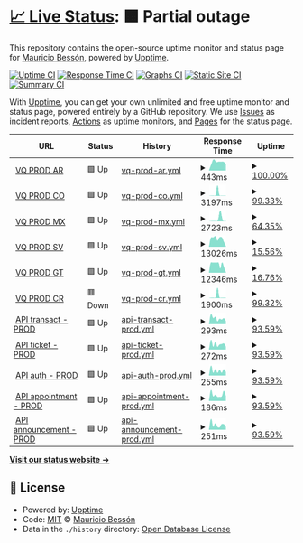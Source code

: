 # [📈 Live Status](https://demo.upptime.js.org): <!--live status--> **🟧 Partial outage**

This repository contains the open-source uptime monitor and status page for [Mauricio Bessón](https://demo.upptime.js.org), powered by [Upptime](https://github.com/upptime/upptime).

[![Uptime CI](https://github.com/mauribesson/upptime/workflows/Uptime%20CI/badge.svg)](https://github.com/mauribesson/upptime/actions?query=workflow%3A%22Uptime+CI%22)
[![Response Time CI](https://github.com/mauribesson/upptime/workflows/Response%20Time%20CI/badge.svg)](https://github.com/mauribesson/upptime/actions?query=workflow%3A%22Response+Time+CI%22)
[![Graphs CI](https://github.com/mauribesson/upptime/workflows/Graphs%20CI/badge.svg)](https://github.com/mauribesson/upptime/actions?query=workflow%3A%22Graphs+CI%22)
[![Static Site CI](https://github.com/mauribesson/upptime/workflows/Static%20Site%20CI/badge.svg)](https://github.com/mauribesson/upptime/actions?query=workflow%3A%22Static+Site+CI%22)
[![Summary CI](https://github.com/mauribesson/upptime/workflows/Summary%20CI/badge.svg)](https://github.com/mauribesson/upptime/actions?query=workflow%3A%22Summary+CI%22)

With [Upptime](https://upptime.js.org), you can get your own unlimited and free uptime monitor and status page, powered entirely by a GitHub repository. We use [Issues](https://github.com/mauribesson/upptime/issues) as incident reports, [Actions](https://github.com/mauribesson/upptime/actions) as uptime monitors, and [Pages](https://demo.upptime.js.org) for the status page.

<!--start: status pages-->
<!-- This summary is generated by Upptime (https://github.com/upptime/upptime) -->
<!-- Do not edit this manually, your changes will be overwritten -->
<!-- prettier-ignore -->
| URL | Status | History | Response Time | Uptime |
| --- | ------ | ------- | ------------- | ------ |
| <img alt="" src="https://icons.duckduckgo.com/ip3/demoarg.sidesys.com.ar.ico" height="13"> [VQ PROD AR](http://demoarg.sidesys.com.ar/virtualqueue/index.html) | 🟩 Up | [vq-prod-ar.yml](https://github.com/mauribesson/upptime/commits/HEAD/history/vq-prod-ar.yml) | <details><summary><img alt="Response time graph" src="./graphs/vq-prod-ar/response-time-week.png" height="20"> 443ms</summary><br><a href="https://mauribesson.github.io/upptime/history/vq-prod-ar"><img alt="Response time 2375" src="https://img.shields.io/endpoint?url=https%3A%2F%2Fraw.githubusercontent.com%2Fmauribesson%2Fupptime%2FHEAD%2Fapi%2Fvq-prod-ar%2Fresponse-time.json"></a><br><a href="https://mauribesson.github.io/upptime/history/vq-prod-ar"><img alt="24-hour response time 339" src="https://img.shields.io/endpoint?url=https%3A%2F%2Fraw.githubusercontent.com%2Fmauribesson%2Fupptime%2FHEAD%2Fapi%2Fvq-prod-ar%2Fresponse-time-day.json"></a><br><a href="https://mauribesson.github.io/upptime/history/vq-prod-ar"><img alt="7-day response time 443" src="https://img.shields.io/endpoint?url=https%3A%2F%2Fraw.githubusercontent.com%2Fmauribesson%2Fupptime%2FHEAD%2Fapi%2Fvq-prod-ar%2Fresponse-time-week.json"></a><br><a href="https://mauribesson.github.io/upptime/history/vq-prod-ar"><img alt="30-day response time 452" src="https://img.shields.io/endpoint?url=https%3A%2F%2Fraw.githubusercontent.com%2Fmauribesson%2Fupptime%2FHEAD%2Fapi%2Fvq-prod-ar%2Fresponse-time-month.json"></a><br><a href="https://mauribesson.github.io/upptime/history/vq-prod-ar"><img alt="1-year response time 2190" src="https://img.shields.io/endpoint?url=https%3A%2F%2Fraw.githubusercontent.com%2Fmauribesson%2Fupptime%2FHEAD%2Fapi%2Fvq-prod-ar%2Fresponse-time-year.json"></a></details> | <details><summary><a href="https://mauribesson.github.io/upptime/history/vq-prod-ar">100.00%</a></summary><a href="https://mauribesson.github.io/upptime/history/vq-prod-ar"><img alt="All-time uptime 98.54%" src="https://img.shields.io/endpoint?url=https%3A%2F%2Fraw.githubusercontent.com%2Fmauribesson%2Fupptime%2FHEAD%2Fapi%2Fvq-prod-ar%2Fuptime.json"></a><br><a href="https://mauribesson.github.io/upptime/history/vq-prod-ar"><img alt="24-hour uptime 100.00%" src="https://img.shields.io/endpoint?url=https%3A%2F%2Fraw.githubusercontent.com%2Fmauribesson%2Fupptime%2FHEAD%2Fapi%2Fvq-prod-ar%2Fuptime-day.json"></a><br><a href="https://mauribesson.github.io/upptime/history/vq-prod-ar"><img alt="7-day uptime 100.00%" src="https://img.shields.io/endpoint?url=https%3A%2F%2Fraw.githubusercontent.com%2Fmauribesson%2Fupptime%2FHEAD%2Fapi%2Fvq-prod-ar%2Fuptime-week.json"></a><br><a href="https://mauribesson.github.io/upptime/history/vq-prod-ar"><img alt="30-day uptime 100.00%" src="https://img.shields.io/endpoint?url=https%3A%2F%2Fraw.githubusercontent.com%2Fmauribesson%2Fupptime%2FHEAD%2Fapi%2Fvq-prod-ar%2Fuptime-month.json"></a><br><a href="https://mauribesson.github.io/upptime/history/vq-prod-ar"><img alt="1-year uptime 99.32%" src="https://img.shields.io/endpoint?url=https%3A%2F%2Fraw.githubusercontent.com%2Fmauribesson%2Fupptime%2FHEAD%2Fapi%2Fvq-prod-ar%2Fuptime-year.json"></a></details>
| <img alt="" src="https://icons.duckduckgo.com/ip3/demord.sidesys.com.do.ico" height="13"> [VQ PROD CO](http://demord.sidesys.com.do:8080/virtualqueue_CO/index.html) | 🟩 Up | [vq-prod-co.yml](https://github.com/mauribesson/upptime/commits/HEAD/history/vq-prod-co.yml) | <details><summary><img alt="Response time graph" src="./graphs/vq-prod-co/response-time-week.png" height="20"> 3197ms</summary><br><a href="https://mauribesson.github.io/upptime/history/vq-prod-co"><img alt="Response time 1235" src="https://img.shields.io/endpoint?url=https%3A%2F%2Fraw.githubusercontent.com%2Fmauribesson%2Fupptime%2FHEAD%2Fapi%2Fvq-prod-co%2Fresponse-time.json"></a><br><a href="https://mauribesson.github.io/upptime/history/vq-prod-co"><img alt="24-hour response time 393" src="https://img.shields.io/endpoint?url=https%3A%2F%2Fraw.githubusercontent.com%2Fmauribesson%2Fupptime%2FHEAD%2Fapi%2Fvq-prod-co%2Fresponse-time-day.json"></a><br><a href="https://mauribesson.github.io/upptime/history/vq-prod-co"><img alt="7-day response time 3197" src="https://img.shields.io/endpoint?url=https%3A%2F%2Fraw.githubusercontent.com%2Fmauribesson%2Fupptime%2FHEAD%2Fapi%2Fvq-prod-co%2Fresponse-time-week.json"></a><br><a href="https://mauribesson.github.io/upptime/history/vq-prod-co"><img alt="30-day response time 1411" src="https://img.shields.io/endpoint?url=https%3A%2F%2Fraw.githubusercontent.com%2Fmauribesson%2Fupptime%2FHEAD%2Fapi%2Fvq-prod-co%2Fresponse-time-month.json"></a><br><a href="https://mauribesson.github.io/upptime/history/vq-prod-co"><img alt="1-year response time 1235" src="https://img.shields.io/endpoint?url=https%3A%2F%2Fraw.githubusercontent.com%2Fmauribesson%2Fupptime%2FHEAD%2Fapi%2Fvq-prod-co%2Fresponse-time-year.json"></a></details> | <details><summary><a href="https://mauribesson.github.io/upptime/history/vq-prod-co">99.33%</a></summary><a href="https://mauribesson.github.io/upptime/history/vq-prod-co"><img alt="All-time uptime 98.30%" src="https://img.shields.io/endpoint?url=https%3A%2F%2Fraw.githubusercontent.com%2Fmauribesson%2Fupptime%2FHEAD%2Fapi%2Fvq-prod-co%2Fuptime.json"></a><br><a href="https://mauribesson.github.io/upptime/history/vq-prod-co"><img alt="24-hour uptime 100.00%" src="https://img.shields.io/endpoint?url=https%3A%2F%2Fraw.githubusercontent.com%2Fmauribesson%2Fupptime%2FHEAD%2Fapi%2Fvq-prod-co%2Fuptime-day.json"></a><br><a href="https://mauribesson.github.io/upptime/history/vq-prod-co"><img alt="7-day uptime 99.33%" src="https://img.shields.io/endpoint?url=https%3A%2F%2Fraw.githubusercontent.com%2Fmauribesson%2Fupptime%2FHEAD%2Fapi%2Fvq-prod-co%2Fuptime-week.json"></a><br><a href="https://mauribesson.github.io/upptime/history/vq-prod-co"><img alt="30-day uptime 99.71%" src="https://img.shields.io/endpoint?url=https%3A%2F%2Fraw.githubusercontent.com%2Fmauribesson%2Fupptime%2FHEAD%2Fapi%2Fvq-prod-co%2Fuptime-month.json"></a><br><a href="https://mauribesson.github.io/upptime/history/vq-prod-co"><img alt="1-year uptime 98.30%" src="https://img.shields.io/endpoint?url=https%3A%2F%2Fraw.githubusercontent.com%2Fmauribesson%2Fupptime%2FHEAD%2Fapi%2Fvq-prod-co%2Fuptime-year.json"></a></details>
| <img alt="" src="https://icons.duckduckgo.com/ip3/demomx.sidesys.com.mx.ico" height="13"> [VQ PROD MX](http://demomx.sidesys.com.mx/virtualqueue/index.html) | 🟩 Up | [vq-prod-mx.yml](https://github.com/mauribesson/upptime/commits/HEAD/history/vq-prod-mx.yml) | <details><summary><img alt="Response time graph" src="./graphs/vq-prod-mx/response-time-week.png" height="20"> 2723ms</summary><br><a href="https://mauribesson.github.io/upptime/history/vq-prod-mx"><img alt="Response time 2316" src="https://img.shields.io/endpoint?url=https%3A%2F%2Fraw.githubusercontent.com%2Fmauribesson%2Fupptime%2FHEAD%2Fapi%2Fvq-prod-mx%2Fresponse-time.json"></a><br><a href="https://mauribesson.github.io/upptime/history/vq-prod-mx"><img alt="24-hour response time 388" src="https://img.shields.io/endpoint?url=https%3A%2F%2Fraw.githubusercontent.com%2Fmauribesson%2Fupptime%2FHEAD%2Fapi%2Fvq-prod-mx%2Fresponse-time-day.json"></a><br><a href="https://mauribesson.github.io/upptime/history/vq-prod-mx"><img alt="7-day response time 2723" src="https://img.shields.io/endpoint?url=https%3A%2F%2Fraw.githubusercontent.com%2Fmauribesson%2Fupptime%2FHEAD%2Fapi%2Fvq-prod-mx%2Fresponse-time-week.json"></a><br><a href="https://mauribesson.github.io/upptime/history/vq-prod-mx"><img alt="30-day response time 853" src="https://img.shields.io/endpoint?url=https%3A%2F%2Fraw.githubusercontent.com%2Fmauribesson%2Fupptime%2FHEAD%2Fapi%2Fvq-prod-mx%2Fresponse-time-month.json"></a><br><a href="https://mauribesson.github.io/upptime/history/vq-prod-mx"><img alt="1-year response time 2005" src="https://img.shields.io/endpoint?url=https%3A%2F%2Fraw.githubusercontent.com%2Fmauribesson%2Fupptime%2FHEAD%2Fapi%2Fvq-prod-mx%2Fresponse-time-year.json"></a></details> | <details><summary><a href="https://mauribesson.github.io/upptime/history/vq-prod-mx">64.35%</a></summary><a href="https://mauribesson.github.io/upptime/history/vq-prod-mx"><img alt="All-time uptime 98.26%" src="https://img.shields.io/endpoint?url=https%3A%2F%2Fraw.githubusercontent.com%2Fmauribesson%2Fupptime%2FHEAD%2Fapi%2Fvq-prod-mx%2Fuptime.json"></a><br><a href="https://mauribesson.github.io/upptime/history/vq-prod-mx"><img alt="24-hour uptime 100.00%" src="https://img.shields.io/endpoint?url=https%3A%2F%2Fraw.githubusercontent.com%2Fmauribesson%2Fupptime%2FHEAD%2Fapi%2Fvq-prod-mx%2Fuptime-day.json"></a><br><a href="https://mauribesson.github.io/upptime/history/vq-prod-mx"><img alt="7-day uptime 64.35%" src="https://img.shields.io/endpoint?url=https%3A%2F%2Fraw.githubusercontent.com%2Fmauribesson%2Fupptime%2FHEAD%2Fapi%2Fvq-prod-mx%2Fuptime-week.json"></a><br><a href="https://mauribesson.github.io/upptime/history/vq-prod-mx"><img alt="30-day uptime 91.80%" src="https://img.shields.io/endpoint?url=https%3A%2F%2Fraw.githubusercontent.com%2Fmauribesson%2Fupptime%2FHEAD%2Fapi%2Fvq-prod-mx%2Fuptime-month.json"></a><br><a href="https://mauribesson.github.io/upptime/history/vq-prod-mx"><img alt="1-year uptime 98.95%" src="https://img.shields.io/endpoint?url=https%3A%2F%2Fraw.githubusercontent.com%2Fmauribesson%2Fupptime%2FHEAD%2Fapi%2Fvq-prod-mx%2Fuptime-year.json"></a></details>
| <img alt="" src="https://icons.duckduckgo.com/ip3/demolatam.sidesys.com.ar.ico" height="13"> [VQ PROD SV](http://demolatam.sidesys.com.ar/VirtualQueue_SV/index.html) | 🟩 Up | [vq-prod-sv.yml](https://github.com/mauribesson/upptime/commits/HEAD/history/vq-prod-sv.yml) | <details><summary><img alt="Response time graph" src="./graphs/vq-prod-sv/response-time-week.png" height="20"> 13026ms</summary><br><a href="https://mauribesson.github.io/upptime/history/vq-prod-sv"><img alt="Response time 4436" src="https://img.shields.io/endpoint?url=https%3A%2F%2Fraw.githubusercontent.com%2Fmauribesson%2Fupptime%2FHEAD%2Fapi%2Fvq-prod-sv%2Fresponse-time.json"></a><br><a href="https://mauribesson.github.io/upptime/history/vq-prod-sv"><img alt="24-hour response time 4562" src="https://img.shields.io/endpoint?url=https%3A%2F%2Fraw.githubusercontent.com%2Fmauribesson%2Fupptime%2FHEAD%2Fapi%2Fvq-prod-sv%2Fresponse-time-day.json"></a><br><a href="https://mauribesson.github.io/upptime/history/vq-prod-sv"><img alt="7-day response time 13026" src="https://img.shields.io/endpoint?url=https%3A%2F%2Fraw.githubusercontent.com%2Fmauribesson%2Fupptime%2FHEAD%2Fapi%2Fvq-prod-sv%2Fresponse-time-week.json"></a><br><a href="https://mauribesson.github.io/upptime/history/vq-prod-sv"><img alt="30-day response time 6255" src="https://img.shields.io/endpoint?url=https%3A%2F%2Fraw.githubusercontent.com%2Fmauribesson%2Fupptime%2FHEAD%2Fapi%2Fvq-prod-sv%2Fresponse-time-month.json"></a><br><a href="https://mauribesson.github.io/upptime/history/vq-prod-sv"><img alt="1-year response time 4480" src="https://img.shields.io/endpoint?url=https%3A%2F%2Fraw.githubusercontent.com%2Fmauribesson%2Fupptime%2FHEAD%2Fapi%2Fvq-prod-sv%2Fresponse-time-year.json"></a></details> | <details><summary><a href="https://mauribesson.github.io/upptime/history/vq-prod-sv">15.56%</a></summary><a href="https://mauribesson.github.io/upptime/history/vq-prod-sv"><img alt="All-time uptime 93.13%" src="https://img.shields.io/endpoint?url=https%3A%2F%2Fraw.githubusercontent.com%2Fmauribesson%2Fupptime%2FHEAD%2Fapi%2Fvq-prod-sv%2Fuptime.json"></a><br><a href="https://mauribesson.github.io/upptime/history/vq-prod-sv"><img alt="24-hour uptime 72.34%" src="https://img.shields.io/endpoint?url=https%3A%2F%2Fraw.githubusercontent.com%2Fmauribesson%2Fupptime%2FHEAD%2Fapi%2Fvq-prod-sv%2Fuptime-day.json"></a><br><a href="https://mauribesson.github.io/upptime/history/vq-prod-sv"><img alt="7-day uptime 15.56%" src="https://img.shields.io/endpoint?url=https%3A%2F%2Fraw.githubusercontent.com%2Fmauribesson%2Fupptime%2FHEAD%2Fapi%2Fvq-prod-sv%2Fuptime-week.json"></a><br><a href="https://mauribesson.github.io/upptime/history/vq-prod-sv"><img alt="30-day uptime 64.22%" src="https://img.shields.io/endpoint?url=https%3A%2F%2Fraw.githubusercontent.com%2Fmauribesson%2Fupptime%2FHEAD%2Fapi%2Fvq-prod-sv%2Fuptime-month.json"></a><br><a href="https://mauribesson.github.io/upptime/history/vq-prod-sv"><img alt="1-year uptime 92.24%" src="https://img.shields.io/endpoint?url=https%3A%2F%2Fraw.githubusercontent.com%2Fmauribesson%2Fupptime%2FHEAD%2Fapi%2Fvq-prod-sv%2Fuptime-year.json"></a></details>
| <img alt="" src="https://icons.duckduckgo.com/ip3/demolatam.sidesys.com.ar.ico" height="13"> [VQ PROD GT](http://demolatam.sidesys.com.ar/VirtualQueue_GT/index.html) | 🟩 Up | [vq-prod-gt.yml](https://github.com/mauribesson/upptime/commits/HEAD/history/vq-prod-gt.yml) | <details><summary><img alt="Response time graph" src="./graphs/vq-prod-gt/response-time-week.png" height="20"> 12346ms</summary><br><a href="https://mauribesson.github.io/upptime/history/vq-prod-gt"><img alt="Response time 2132" src="https://img.shields.io/endpoint?url=https%3A%2F%2Fraw.githubusercontent.com%2Fmauribesson%2Fupptime%2FHEAD%2Fapi%2Fvq-prod-gt%2Fresponse-time.json"></a><br><a href="https://mauribesson.github.io/upptime/history/vq-prod-gt"><img alt="24-hour response time 4179" src="https://img.shields.io/endpoint?url=https%3A%2F%2Fraw.githubusercontent.com%2Fmauribesson%2Fupptime%2FHEAD%2Fapi%2Fvq-prod-gt%2Fresponse-time-day.json"></a><br><a href="https://mauribesson.github.io/upptime/history/vq-prod-gt"><img alt="7-day response time 12346" src="https://img.shields.io/endpoint?url=https%3A%2F%2Fraw.githubusercontent.com%2Fmauribesson%2Fupptime%2FHEAD%2Fapi%2Fvq-prod-gt%2Fresponse-time-week.json"></a><br><a href="https://mauribesson.github.io/upptime/history/vq-prod-gt"><img alt="30-day response time 6656" src="https://img.shields.io/endpoint?url=https%3A%2F%2Fraw.githubusercontent.com%2Fmauribesson%2Fupptime%2FHEAD%2Fapi%2Fvq-prod-gt%2Fresponse-time-month.json"></a><br><a href="https://mauribesson.github.io/upptime/history/vq-prod-gt"><img alt="1-year response time 2315" src="https://img.shields.io/endpoint?url=https%3A%2F%2Fraw.githubusercontent.com%2Fmauribesson%2Fupptime%2FHEAD%2Fapi%2Fvq-prod-gt%2Fresponse-time-year.json"></a></details> | <details><summary><a href="https://mauribesson.github.io/upptime/history/vq-prod-gt">16.76%</a></summary><a href="https://mauribesson.github.io/upptime/history/vq-prod-gt"><img alt="All-time uptime 90.50%" src="https://img.shields.io/endpoint?url=https%3A%2F%2Fraw.githubusercontent.com%2Fmauribesson%2Fupptime%2FHEAD%2Fapi%2Fvq-prod-gt%2Fuptime.json"></a><br><a href="https://mauribesson.github.io/upptime/history/vq-prod-gt"><img alt="24-hour uptime 72.33%" src="https://img.shields.io/endpoint?url=https%3A%2F%2Fraw.githubusercontent.com%2Fmauribesson%2Fupptime%2FHEAD%2Fapi%2Fvq-prod-gt%2Fuptime-day.json"></a><br><a href="https://mauribesson.github.io/upptime/history/vq-prod-gt"><img alt="7-day uptime 16.76%" src="https://img.shields.io/endpoint?url=https%3A%2F%2Fraw.githubusercontent.com%2Fmauribesson%2Fupptime%2FHEAD%2Fapi%2Fvq-prod-gt%2Fuptime-week.json"></a><br><a href="https://mauribesson.github.io/upptime/history/vq-prod-gt"><img alt="30-day uptime 64.62%" src="https://img.shields.io/endpoint?url=https%3A%2F%2Fraw.githubusercontent.com%2Fmauribesson%2Fupptime%2FHEAD%2Fapi%2Fvq-prod-gt%2Fuptime-month.json"></a><br><a href="https://mauribesson.github.io/upptime/history/vq-prod-gt"><img alt="1-year uptime 89.00%" src="https://img.shields.io/endpoint?url=https%3A%2F%2Fraw.githubusercontent.com%2Fmauribesson%2Fupptime%2FHEAD%2Fapi%2Fvq-prod-gt%2Fuptime-year.json"></a></details>
| <img alt="" src="https://icons.duckduckgo.com/ip3/democr.sidesys.co.cr.ico" height="13"> [VQ PROD CR](http://democr.sidesys.co.cr/virtualqueue/index.html) | 🟥 Down | [vq-prod-cr.yml](https://github.com/mauribesson/upptime/commits/HEAD/history/vq-prod-cr.yml) | <details><summary><img alt="Response time graph" src="./graphs/vq-prod-cr/response-time-week.png" height="20"> 1900ms</summary><br><a href="https://mauribesson.github.io/upptime/history/vq-prod-cr"><img alt="Response time 2123" src="https://img.shields.io/endpoint?url=https%3A%2F%2Fraw.githubusercontent.com%2Fmauribesson%2Fupptime%2FHEAD%2Fapi%2Fvq-prod-cr%2Fresponse-time.json"></a><br><a href="https://mauribesson.github.io/upptime/history/vq-prod-cr"><img alt="24-hour response time 355" src="https://img.shields.io/endpoint?url=https%3A%2F%2Fraw.githubusercontent.com%2Fmauribesson%2Fupptime%2FHEAD%2Fapi%2Fvq-prod-cr%2Fresponse-time-day.json"></a><br><a href="https://mauribesson.github.io/upptime/history/vq-prod-cr"><img alt="7-day response time 1900" src="https://img.shields.io/endpoint?url=https%3A%2F%2Fraw.githubusercontent.com%2Fmauribesson%2Fupptime%2FHEAD%2Fapi%2Fvq-prod-cr%2Fresponse-time-week.json"></a><br><a href="https://mauribesson.github.io/upptime/history/vq-prod-cr"><img alt="30-day response time 747" src="https://img.shields.io/endpoint?url=https%3A%2F%2Fraw.githubusercontent.com%2Fmauribesson%2Fupptime%2FHEAD%2Fapi%2Fvq-prod-cr%2Fresponse-time-month.json"></a><br><a href="https://mauribesson.github.io/upptime/history/vq-prod-cr"><img alt="1-year response time 2123" src="https://img.shields.io/endpoint?url=https%3A%2F%2Fraw.githubusercontent.com%2Fmauribesson%2Fupptime%2FHEAD%2Fapi%2Fvq-prod-cr%2Fresponse-time-year.json"></a></details> | <details><summary><a href="https://mauribesson.github.io/upptime/history/vq-prod-cr">99.32%</a></summary><a href="https://mauribesson.github.io/upptime/history/vq-prod-cr"><img alt="All-time uptime 93.58%" src="https://img.shields.io/endpoint?url=https%3A%2F%2Fraw.githubusercontent.com%2Fmauribesson%2Fupptime%2FHEAD%2Fapi%2Fvq-prod-cr%2Fuptime.json"></a><br><a href="https://mauribesson.github.io/upptime/history/vq-prod-cr"><img alt="24-hour uptime 99.98%" src="https://img.shields.io/endpoint?url=https%3A%2F%2Fraw.githubusercontent.com%2Fmauribesson%2Fupptime%2FHEAD%2Fapi%2Fvq-prod-cr%2Fuptime-day.json"></a><br><a href="https://mauribesson.github.io/upptime/history/vq-prod-cr"><img alt="7-day uptime 99.32%" src="https://img.shields.io/endpoint?url=https%3A%2F%2Fraw.githubusercontent.com%2Fmauribesson%2Fupptime%2FHEAD%2Fapi%2Fvq-prod-cr%2Fuptime-week.json"></a><br><a href="https://mauribesson.github.io/upptime/history/vq-prod-cr"><img alt="30-day uptime 99.84%" src="https://img.shields.io/endpoint?url=https%3A%2F%2Fraw.githubusercontent.com%2Fmauribesson%2Fupptime%2FHEAD%2Fapi%2Fvq-prod-cr%2Fuptime-month.json"></a><br><a href="https://mauribesson.github.io/upptime/history/vq-prod-cr"><img alt="1-year uptime 93.58%" src="https://img.shields.io/endpoint?url=https%3A%2F%2Fraw.githubusercontent.com%2Fmauribesson%2Fupptime%2FHEAD%2Fapi%2Fvq-prod-cr%2Fuptime-year.json"></a></details>
| <img alt="" src="https://icons.duckduckgo.com/ip3/transact.prod.api.eflow.com.ar.ico" height="13"> [API transact - PROD](https://transact.prod.api.eflow.com.ar/swagger) | 🟩 Up | [api-transact-prod.yml](https://github.com/mauribesson/upptime/commits/HEAD/history/api-transact-prod.yml) | <details><summary><img alt="Response time graph" src="./graphs/api-transact-prod/response-time-week.png" height="20"> 293ms</summary><br><a href="https://mauribesson.github.io/upptime/history/api-transact-prod"><img alt="Response time 1819" src="https://img.shields.io/endpoint?url=https%3A%2F%2Fraw.githubusercontent.com%2Fmauribesson%2Fupptime%2FHEAD%2Fapi%2Fapi-transact-prod%2Fresponse-time.json"></a><br><a href="https://mauribesson.github.io/upptime/history/api-transact-prod"><img alt="24-hour response time 145" src="https://img.shields.io/endpoint?url=https%3A%2F%2Fraw.githubusercontent.com%2Fmauribesson%2Fupptime%2FHEAD%2Fapi%2Fapi-transact-prod%2Fresponse-time-day.json"></a><br><a href="https://mauribesson.github.io/upptime/history/api-transact-prod"><img alt="7-day response time 293" src="https://img.shields.io/endpoint?url=https%3A%2F%2Fraw.githubusercontent.com%2Fmauribesson%2Fupptime%2FHEAD%2Fapi%2Fapi-transact-prod%2Fresponse-time-week.json"></a><br><a href="https://mauribesson.github.io/upptime/history/api-transact-prod"><img alt="30-day response time 405" src="https://img.shields.io/endpoint?url=https%3A%2F%2Fraw.githubusercontent.com%2Fmauribesson%2Fupptime%2FHEAD%2Fapi%2Fapi-transact-prod%2Fresponse-time-month.json"></a><br><a href="https://mauribesson.github.io/upptime/history/api-transact-prod"><img alt="1-year response time 1683" src="https://img.shields.io/endpoint?url=https%3A%2F%2Fraw.githubusercontent.com%2Fmauribesson%2Fupptime%2FHEAD%2Fapi%2Fapi-transact-prod%2Fresponse-time-year.json"></a></details> | <details><summary><a href="https://mauribesson.github.io/upptime/history/api-transact-prod">93.59%</a></summary><a href="https://mauribesson.github.io/upptime/history/api-transact-prod"><img alt="All-time uptime 95.46%" src="https://img.shields.io/endpoint?url=https%3A%2F%2Fraw.githubusercontent.com%2Fmauribesson%2Fupptime%2FHEAD%2Fapi%2Fapi-transact-prod%2Fuptime.json"></a><br><a href="https://mauribesson.github.io/upptime/history/api-transact-prod"><img alt="24-hour uptime 100.00%" src="https://img.shields.io/endpoint?url=https%3A%2F%2Fraw.githubusercontent.com%2Fmauribesson%2Fupptime%2FHEAD%2Fapi%2Fapi-transact-prod%2Fuptime-day.json"></a><br><a href="https://mauribesson.github.io/upptime/history/api-transact-prod"><img alt="7-day uptime 93.59%" src="https://img.shields.io/endpoint?url=https%3A%2F%2Fraw.githubusercontent.com%2Fmauribesson%2Fupptime%2FHEAD%2Fapi%2Fapi-transact-prod%2Fuptime-week.json"></a><br><a href="https://mauribesson.github.io/upptime/history/api-transact-prod"><img alt="30-day uptime 88.02%" src="https://img.shields.io/endpoint?url=https%3A%2F%2Fraw.githubusercontent.com%2Fmauribesson%2Fupptime%2FHEAD%2Fapi%2Fapi-transact-prod%2Fuptime-month.json"></a><br><a href="https://mauribesson.github.io/upptime/history/api-transact-prod"><img alt="1-year uptime 94.50%" src="https://img.shields.io/endpoint?url=https%3A%2F%2Fraw.githubusercontent.com%2Fmauribesson%2Fupptime%2FHEAD%2Fapi%2Fapi-transact-prod%2Fuptime-year.json"></a></details>
| <img alt="" src="https://icons.duckduckgo.com/ip3/ticket.prod.api.eflow.com.ar.ico" height="13"> [API ticket - PROD](https://ticket.prod.api.eflow.com.ar/swagger) | 🟩 Up | [api-ticket-prod.yml](https://github.com/mauribesson/upptime/commits/HEAD/history/api-ticket-prod.yml) | <details><summary><img alt="Response time graph" src="./graphs/api-ticket-prod/response-time-week.png" height="20"> 272ms</summary><br><a href="https://mauribesson.github.io/upptime/history/api-ticket-prod"><img alt="Response time 1470" src="https://img.shields.io/endpoint?url=https%3A%2F%2Fraw.githubusercontent.com%2Fmauribesson%2Fupptime%2FHEAD%2Fapi%2Fapi-ticket-prod%2Fresponse-time.json"></a><br><a href="https://mauribesson.github.io/upptime/history/api-ticket-prod"><img alt="24-hour response time 140" src="https://img.shields.io/endpoint?url=https%3A%2F%2Fraw.githubusercontent.com%2Fmauribesson%2Fupptime%2FHEAD%2Fapi%2Fapi-ticket-prod%2Fresponse-time-day.json"></a><br><a href="https://mauribesson.github.io/upptime/history/api-ticket-prod"><img alt="7-day response time 272" src="https://img.shields.io/endpoint?url=https%3A%2F%2Fraw.githubusercontent.com%2Fmauribesson%2Fupptime%2FHEAD%2Fapi%2Fapi-ticket-prod%2Fresponse-time-week.json"></a><br><a href="https://mauribesson.github.io/upptime/history/api-ticket-prod"><img alt="30-day response time 271" src="https://img.shields.io/endpoint?url=https%3A%2F%2Fraw.githubusercontent.com%2Fmauribesson%2Fupptime%2FHEAD%2Fapi%2Fapi-ticket-prod%2Fresponse-time-month.json"></a><br><a href="https://mauribesson.github.io/upptime/history/api-ticket-prod"><img alt="1-year response time 1396" src="https://img.shields.io/endpoint?url=https%3A%2F%2Fraw.githubusercontent.com%2Fmauribesson%2Fupptime%2FHEAD%2Fapi%2Fapi-ticket-prod%2Fresponse-time-year.json"></a></details> | <details><summary><a href="https://mauribesson.github.io/upptime/history/api-ticket-prod">93.59%</a></summary><a href="https://mauribesson.github.io/upptime/history/api-ticket-prod"><img alt="All-time uptime 94.05%" src="https://img.shields.io/endpoint?url=https%3A%2F%2Fraw.githubusercontent.com%2Fmauribesson%2Fupptime%2FHEAD%2Fapi%2Fapi-ticket-prod%2Fuptime.json"></a><br><a href="https://mauribesson.github.io/upptime/history/api-ticket-prod"><img alt="24-hour uptime 100.00%" src="https://img.shields.io/endpoint?url=https%3A%2F%2Fraw.githubusercontent.com%2Fmauribesson%2Fupptime%2FHEAD%2Fapi%2Fapi-ticket-prod%2Fuptime-day.json"></a><br><a href="https://mauribesson.github.io/upptime/history/api-ticket-prod"><img alt="7-day uptime 93.59%" src="https://img.shields.io/endpoint?url=https%3A%2F%2Fraw.githubusercontent.com%2Fmauribesson%2Fupptime%2FHEAD%2Fapi%2Fapi-ticket-prod%2Fuptime-week.json"></a><br><a href="https://mauribesson.github.io/upptime/history/api-ticket-prod"><img alt="30-day uptime 88.02%" src="https://img.shields.io/endpoint?url=https%3A%2F%2Fraw.githubusercontent.com%2Fmauribesson%2Fupptime%2FHEAD%2Fapi%2Fapi-ticket-prod%2Fuptime-month.json"></a><br><a href="https://mauribesson.github.io/upptime/history/api-ticket-prod"><img alt="1-year uptime 92.66%" src="https://img.shields.io/endpoint?url=https%3A%2F%2Fraw.githubusercontent.com%2Fmauribesson%2Fupptime%2FHEAD%2Fapi%2Fapi-ticket-prod%2Fuptime-year.json"></a></details>
| <img alt="" src="https://icons.duckduckgo.com/ip3/auth.prod.api.eflow.com.ar.ico" height="13"> [API auth - PROD](https://auth.prod.api.eflow.com.ar/swagger) | 🟩 Up | [api-auth-prod.yml](https://github.com/mauribesson/upptime/commits/HEAD/history/api-auth-prod.yml) | <details><summary><img alt="Response time graph" src="./graphs/api-auth-prod/response-time-week.png" height="20"> 255ms</summary><br><a href="https://mauribesson.github.io/upptime/history/api-auth-prod"><img alt="Response time 1346" src="https://img.shields.io/endpoint?url=https%3A%2F%2Fraw.githubusercontent.com%2Fmauribesson%2Fupptime%2FHEAD%2Fapi%2Fapi-auth-prod%2Fresponse-time.json"></a><br><a href="https://mauribesson.github.io/upptime/history/api-auth-prod"><img alt="24-hour response time 173" src="https://img.shields.io/endpoint?url=https%3A%2F%2Fraw.githubusercontent.com%2Fmauribesson%2Fupptime%2FHEAD%2Fapi%2Fapi-auth-prod%2Fresponse-time-day.json"></a><br><a href="https://mauribesson.github.io/upptime/history/api-auth-prod"><img alt="7-day response time 255" src="https://img.shields.io/endpoint?url=https%3A%2F%2Fraw.githubusercontent.com%2Fmauribesson%2Fupptime%2FHEAD%2Fapi%2Fapi-auth-prod%2Fresponse-time-week.json"></a><br><a href="https://mauribesson.github.io/upptime/history/api-auth-prod"><img alt="30-day response time 229" src="https://img.shields.io/endpoint?url=https%3A%2F%2Fraw.githubusercontent.com%2Fmauribesson%2Fupptime%2FHEAD%2Fapi%2Fapi-auth-prod%2Fresponse-time-month.json"></a><br><a href="https://mauribesson.github.io/upptime/history/api-auth-prod"><img alt="1-year response time 1212" src="https://img.shields.io/endpoint?url=https%3A%2F%2Fraw.githubusercontent.com%2Fmauribesson%2Fupptime%2FHEAD%2Fapi%2Fapi-auth-prod%2Fresponse-time-year.json"></a></details> | <details><summary><a href="https://mauribesson.github.io/upptime/history/api-auth-prod">93.59%</a></summary><a href="https://mauribesson.github.io/upptime/history/api-auth-prod"><img alt="All-time uptime 93.87%" src="https://img.shields.io/endpoint?url=https%3A%2F%2Fraw.githubusercontent.com%2Fmauribesson%2Fupptime%2FHEAD%2Fapi%2Fapi-auth-prod%2Fuptime.json"></a><br><a href="https://mauribesson.github.io/upptime/history/api-auth-prod"><img alt="24-hour uptime 100.00%" src="https://img.shields.io/endpoint?url=https%3A%2F%2Fraw.githubusercontent.com%2Fmauribesson%2Fupptime%2FHEAD%2Fapi%2Fapi-auth-prod%2Fuptime-day.json"></a><br><a href="https://mauribesson.github.io/upptime/history/api-auth-prod"><img alt="7-day uptime 93.59%" src="https://img.shields.io/endpoint?url=https%3A%2F%2Fraw.githubusercontent.com%2Fmauribesson%2Fupptime%2FHEAD%2Fapi%2Fapi-auth-prod%2Fuptime-week.json"></a><br><a href="https://mauribesson.github.io/upptime/history/api-auth-prod"><img alt="30-day uptime 88.02%" src="https://img.shields.io/endpoint?url=https%3A%2F%2Fraw.githubusercontent.com%2Fmauribesson%2Fupptime%2FHEAD%2Fapi%2Fapi-auth-prod%2Fuptime-month.json"></a><br><a href="https://mauribesson.github.io/upptime/history/api-auth-prod"><img alt="1-year uptime 92.44%" src="https://img.shields.io/endpoint?url=https%3A%2F%2Fraw.githubusercontent.com%2Fmauribesson%2Fupptime%2FHEAD%2Fapi%2Fapi-auth-prod%2Fuptime-year.json"></a></details>
| <img alt="" src="https://icons.duckduckgo.com/ip3/appointment.prod.api.eflow.com.ar.ico" height="13"> [API appointment - PROD](https://appointment.prod.api.eflow.com.ar/swagger) | 🟩 Up | [api-appointment-prod.yml](https://github.com/mauribesson/upptime/commits/HEAD/history/api-appointment-prod.yml) | <details><summary><img alt="Response time graph" src="./graphs/api-appointment-prod/response-time-week.png" height="20"> 186ms</summary><br><a href="https://mauribesson.github.io/upptime/history/api-appointment-prod"><img alt="Response time 1239" src="https://img.shields.io/endpoint?url=https%3A%2F%2Fraw.githubusercontent.com%2Fmauribesson%2Fupptime%2FHEAD%2Fapi%2Fapi-appointment-prod%2Fresponse-time.json"></a><br><a href="https://mauribesson.github.io/upptime/history/api-appointment-prod"><img alt="24-hour response time 140" src="https://img.shields.io/endpoint?url=https%3A%2F%2Fraw.githubusercontent.com%2Fmauribesson%2Fupptime%2FHEAD%2Fapi%2Fapi-appointment-prod%2Fresponse-time-day.json"></a><br><a href="https://mauribesson.github.io/upptime/history/api-appointment-prod"><img alt="7-day response time 186" src="https://img.shields.io/endpoint?url=https%3A%2F%2Fraw.githubusercontent.com%2Fmauribesson%2Fupptime%2FHEAD%2Fapi%2Fapi-appointment-prod%2Fresponse-time-week.json"></a><br><a href="https://mauribesson.github.io/upptime/history/api-appointment-prod"><img alt="30-day response time 196" src="https://img.shields.io/endpoint?url=https%3A%2F%2Fraw.githubusercontent.com%2Fmauribesson%2Fupptime%2FHEAD%2Fapi%2Fapi-appointment-prod%2Fresponse-time-month.json"></a><br><a href="https://mauribesson.github.io/upptime/history/api-appointment-prod"><img alt="1-year response time 1162" src="https://img.shields.io/endpoint?url=https%3A%2F%2Fraw.githubusercontent.com%2Fmauribesson%2Fupptime%2FHEAD%2Fapi%2Fapi-appointment-prod%2Fresponse-time-year.json"></a></details> | <details><summary><a href="https://mauribesson.github.io/upptime/history/api-appointment-prod">93.59%</a></summary><a href="https://mauribesson.github.io/upptime/history/api-appointment-prod"><img alt="All-time uptime 94.04%" src="https://img.shields.io/endpoint?url=https%3A%2F%2Fraw.githubusercontent.com%2Fmauribesson%2Fupptime%2FHEAD%2Fapi%2Fapi-appointment-prod%2Fuptime.json"></a><br><a href="https://mauribesson.github.io/upptime/history/api-appointment-prod"><img alt="24-hour uptime 100.00%" src="https://img.shields.io/endpoint?url=https%3A%2F%2Fraw.githubusercontent.com%2Fmauribesson%2Fupptime%2FHEAD%2Fapi%2Fapi-appointment-prod%2Fuptime-day.json"></a><br><a href="https://mauribesson.github.io/upptime/history/api-appointment-prod"><img alt="7-day uptime 93.59%" src="https://img.shields.io/endpoint?url=https%3A%2F%2Fraw.githubusercontent.com%2Fmauribesson%2Fupptime%2FHEAD%2Fapi%2Fapi-appointment-prod%2Fuptime-week.json"></a><br><a href="https://mauribesson.github.io/upptime/history/api-appointment-prod"><img alt="30-day uptime 88.02%" src="https://img.shields.io/endpoint?url=https%3A%2F%2Fraw.githubusercontent.com%2Fmauribesson%2Fupptime%2FHEAD%2Fapi%2Fapi-appointment-prod%2Fuptime-month.json"></a><br><a href="https://mauribesson.github.io/upptime/history/api-appointment-prod"><img alt="1-year uptime 92.59%" src="https://img.shields.io/endpoint?url=https%3A%2F%2Fraw.githubusercontent.com%2Fmauribesson%2Fupptime%2FHEAD%2Fapi%2Fapi-appointment-prod%2Fuptime-year.json"></a></details>
| <img alt="" src="https://icons.duckduckgo.com/ip3/announcement.prod.api.eflow.com.ar.ico" height="13"> [API announcement - PROD](https://announcement.prod.api.eflow.com.ar/swagger) | 🟩 Up | [api-announcement-prod.yml](https://github.com/mauribesson/upptime/commits/HEAD/history/api-announcement-prod.yml) | <details><summary><img alt="Response time graph" src="./graphs/api-announcement-prod/response-time-week.png" height="20"> 251ms</summary><br><a href="https://mauribesson.github.io/upptime/history/api-announcement-prod"><img alt="Response time 1080" src="https://img.shields.io/endpoint?url=https%3A%2F%2Fraw.githubusercontent.com%2Fmauribesson%2Fupptime%2FHEAD%2Fapi%2Fapi-announcement-prod%2Fresponse-time.json"></a><br><a href="https://mauribesson.github.io/upptime/history/api-announcement-prod"><img alt="24-hour response time 140" src="https://img.shields.io/endpoint?url=https%3A%2F%2Fraw.githubusercontent.com%2Fmauribesson%2Fupptime%2FHEAD%2Fapi%2Fapi-announcement-prod%2Fresponse-time-day.json"></a><br><a href="https://mauribesson.github.io/upptime/history/api-announcement-prod"><img alt="7-day response time 251" src="https://img.shields.io/endpoint?url=https%3A%2F%2Fraw.githubusercontent.com%2Fmauribesson%2Fupptime%2FHEAD%2Fapi%2Fapi-announcement-prod%2Fresponse-time-week.json"></a><br><a href="https://mauribesson.github.io/upptime/history/api-announcement-prod"><img alt="30-day response time 227" src="https://img.shields.io/endpoint?url=https%3A%2F%2Fraw.githubusercontent.com%2Fmauribesson%2Fupptime%2FHEAD%2Fapi%2Fapi-announcement-prod%2Fresponse-time-month.json"></a><br><a href="https://mauribesson.github.io/upptime/history/api-announcement-prod"><img alt="1-year response time 991" src="https://img.shields.io/endpoint?url=https%3A%2F%2Fraw.githubusercontent.com%2Fmauribesson%2Fupptime%2FHEAD%2Fapi%2Fapi-announcement-prod%2Fresponse-time-year.json"></a></details> | <details><summary><a href="https://mauribesson.github.io/upptime/history/api-announcement-prod">93.59%</a></summary><a href="https://mauribesson.github.io/upptime/history/api-announcement-prod"><img alt="All-time uptime 91.16%" src="https://img.shields.io/endpoint?url=https%3A%2F%2Fraw.githubusercontent.com%2Fmauribesson%2Fupptime%2FHEAD%2Fapi%2Fapi-announcement-prod%2Fuptime.json"></a><br><a href="https://mauribesson.github.io/upptime/history/api-announcement-prod"><img alt="24-hour uptime 100.00%" src="https://img.shields.io/endpoint?url=https%3A%2F%2Fraw.githubusercontent.com%2Fmauribesson%2Fupptime%2FHEAD%2Fapi%2Fapi-announcement-prod%2Fuptime-day.json"></a><br><a href="https://mauribesson.github.io/upptime/history/api-announcement-prod"><img alt="7-day uptime 93.59%" src="https://img.shields.io/endpoint?url=https%3A%2F%2Fraw.githubusercontent.com%2Fmauribesson%2Fupptime%2FHEAD%2Fapi%2Fapi-announcement-prod%2Fuptime-week.json"></a><br><a href="https://mauribesson.github.io/upptime/history/api-announcement-prod"><img alt="30-day uptime 88.02%" src="https://img.shields.io/endpoint?url=https%3A%2F%2Fraw.githubusercontent.com%2Fmauribesson%2Fupptime%2FHEAD%2Fapi%2Fapi-announcement-prod%2Fuptime-month.json"></a><br><a href="https://mauribesson.github.io/upptime/history/api-announcement-prod"><img alt="1-year uptime 88.93%" src="https://img.shields.io/endpoint?url=https%3A%2F%2Fraw.githubusercontent.com%2Fmauribesson%2Fupptime%2FHEAD%2Fapi%2Fapi-announcement-prod%2Fuptime-year.json"></a></details>

<!--end: status pages-->

[**Visit our status website →**](https://demo.upptime.js.org)

## 📄 License

- Powered by: [Upptime](https://github.com/upptime/upptime)
- Code: [MIT](./LICENSE) © [Mauricio Bessón](https://demo.upptime.js.org)
- Data in the `./history` directory: [Open Database License](https://opendatacommons.org/licenses/odbl/1-0/)
